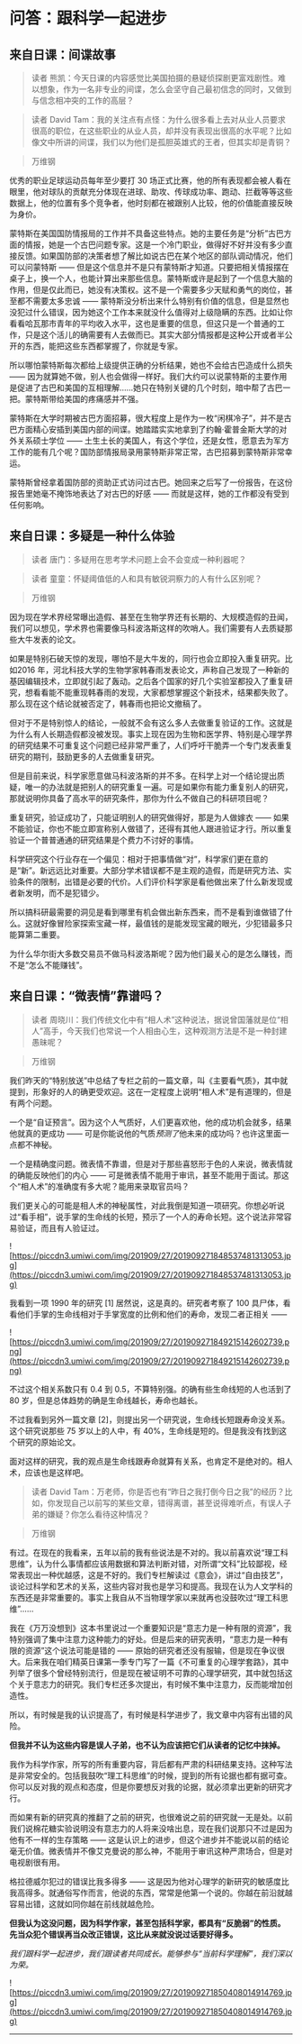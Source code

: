 # 问答：跟科学一起进步

## 来自日课：间谍故事

> 读者 熊凯：今天日课的内容感觉比美国拍摄的悬疑侦探剧更富戏剧性。难以想象，作为一名非专业的间谍，怎么会坚守自己最初信念的同时，又做到与信念相冲突的工作的高层？

> 读者 David Tam：我的关注点有点怪：为什么很多看上去对从业人员要求很高的职位，在这些职业的从业人员，却并没有表现出很高的水平呢？比如像文中所讲的间谍，我们以为他们是孤胆英雄式的王者，但其实却是青铜？

> 万维钢

优秀的职业足球运动员每年至少要打 30 场正式比赛，他的所有表现都会被人看在眼里，他对球队的贡献充分体现在进球、助攻、传球成功率、跑动、拦截等等这些数据上，他的位置有多个竞争者，他时刻都在被跟别人比较，他的价值能直接反映为身价。

蒙特斯在美国国防情报局的工作并不具备这些特点。她的主要任务是“分析”古巴方面的情报，她是一个古巴问题专家。这是一个冷门职业，做得好不好并没有多少直接反馈。如果国防部的决策者想了解比如说古巴在某个地区的部队调动情况，他们可以问蒙特斯 —— 但是这个信息并不是只有蒙特斯才知道。只要把相关情报摆在桌子上，换一个人，也能计算出来那些信息。蒙特斯或许是起到了一个信息大脑的作用，但是仅此而已，她没有决策权。这不是一个需要多少天赋和勇气的岗位，甚至都不需要太多忠诚 —— 蒙特斯没分析出来什么特别有价值的信息，但是显然也没犯过什么错误，因为她这个工作本来就没什么值得对上级隐瞒的东西。比如让你看看哈瓦那市青年的平均收入水平，这也是重要的信息，但这只是一个普通的工作，只是这个活儿的确需要有人去做而已。其实大部分情报都是这种公开或者半公开的东西，能把这些东西都掌握了，你就是专家。

所以哪怕蒙特斯每次都给上级提供正确的分析结果，她也不会给古巴造成什么损失 —— 因为就算她不做，别人也会做得一样好。我们大约可以说蒙特斯的主要作用是促进了古巴和美国的互相理解……她只在特别关键的几个时刻，暗中帮了古巴一把。蒙特斯带给美国的疼痛感并不强。

蒙特斯在大学时期被古巴方面招募，很大程度上是作为一枚“闲棋冷子”，并不是古巴方面精心安插到美国内部的间谍。她踏踏实实地拿到了约翰·霍普金斯大学的对外关系硕士学位 —— 土生土长的美国人，有这个学位，还是女性，愿意去为军方工作的能有几个呢？国防部情报局录用蒙特斯非常正常，古巴招募到蒙特斯非常幸运。

蒙特斯曾经拿着国防部的资助正式访问过古巴。她回来之后写了一份报告，在这份报告里她毫不掩饰地表达了对古巴的好感 —— 而就是这样，她的工作都没有受到任何影响。

## 来自日课：多疑是一种什么体验

> 读者 唐门：多疑用在思考学术问题上会不会变成一种利器呢？

> 读者 童童：怀疑阈值低的人和具有敏锐洞察力的人有什么区别呢？

> 万维钢

因为现在学术界经常曝出造假、甚至在生物学界还有长期的、大规模造假的丑闻，我们可以想见，学术界也需要像马科波洛斯这样的吹哨人。我们需要有人去质疑那些大牛发表的论文。

如果是特别石破天惊的发现，哪怕不是大牛发的，同行也会立即投入重复研究。比如2016 年，河北科技大学的生物学家韩春雨发表论文，声称自己发现了一种新的基因编辑技术，立即就引起了轰动。之后各个国家的好几个实验室都投入了重复研究，想看看能不能重现韩春雨的发现，大家都想掌握这个新技术，结果都失败了。那么现在这个结论就被否定了，韩春雨也把论文撤稿了。

但对于不是特别惊人的结论，一般就不会有这么多人去做重复验证的工作。这就是为什么有人长期造假都没被发现。事实上现在因为生物和医学界、特别是心理学界的研究结果不可重复这个问题已经非常严重了，人们呼吁干脆弄一个专门发表重复研究的期刊，鼓励更多的人去做重复研究。

但是目前来说，科学家愿意做马科波洛斯的并不多。在科学上对一个结论提出质疑，唯一的办法就是把别人的研究重复一遍。可是如果你有能力重复别人的研究，那就说明你具备了高水平的研究条件，那你为什么不做自己的科研项目呢？

重复研究，验证成功了，只能证明别人的研究做得好，那是为人做嫁衣 —— 如果不能验证，你也不能立即宣称别人做错了，还得有其他人跟进验证才行。所以重复验证一个普普通通的研究结果是个费力不讨好的事情。

科学研究这个行业存在一个偏见：相对于把事情做“对”，科学家们更在意的是“新”。新远远比对重要。大部分学术错误都不是主观的造假，而是研究方法、实验条件的限制，出错是必要的代价。人们评价科学家是看他做出来了什么新发现或者新发明，而不是犯错少。

所以搞科研最需要的洞见是看到哪里有机会做出新东西来，而不是看到谁做错了什么。这就好像冒险家探索宝藏一样，最值钱的是能发现宝藏的眼光，少犯错最多只能算第二重要。

为什么华尔街大多数交易员不做马科波洛斯呢？因为他们最关心的是怎么赚钱，而不是“怎么不能赚钱”。

## 来自日课：“微表情”靠谱吗？

> 读者 周晓川：我们传统文化中有“相人术”这种说法，据说曾国藩就是位“相人”高手，今天我们也常说一个人相由心生，这种观测方法是不是一种封建愚昧呢？

> 万维钢

我们昨天的“特别放送”中总结了专栏之前的一篇文章，叫《主要看气质》，其中就提到，形象好的人的确更受欢迎。这在一定程度上说明“相人术”是有道理的，但是有两个问题。

一个是“自证预言”。因为这个人气质好，人们更喜欢他，他的成功机会就多，结果他就真的更成功 —— 可是你能说他的气质*预测了*他未来的成功吗？也许这里面一点都不神秘。

一个是精确度问题。微表情不靠谱，但是对于那些喜怒形于色的人来说，微表情就的确能反映他们的内心 —— 可是微表情不能用于审讯，甚至不能用于面试。那这个“相人术”的准确度有多大呢？能用来录取官员吗？

我们更关心的可能是相人术的神秘属性，对此我倒是知道一项研究。你想必听说过“看手相”，说手掌的生命线的长短，预示了一个人的寿命长短。这个说法非常容易验证，而且有人验证过。

![https://piccdn3.umiwi.com/img/201909/27/201909271848537481313053.jpg](https://piccdn3.umiwi.com/img/201909/27/201909271848537481313053.jpg)

我看到一项 1990 年的研究 [1] 居然说，这是真的。研究者考察了 100 具尸体，看看他们手掌的生命线相对于手掌宽度的比例和他们的寿命，发现二者正相关 —— 

![https://piccdn3.umiwi.com/img/201909/27/201909271849215142602739.png](https://piccdn3.umiwi.com/img/201909/27/201909271849215142602739.png)

不过这个相关系数只有 0.4 到 0.5，不算特别强。的确有些生命线短的人也活到了80 岁，但是总体趋势的确是生命线越长，寿命也越长。

不过我看到另外一篇文章 [2]，则提出另一个研究说，生命线长短跟寿命没关系。这个研究说那些 75 岁以上的人中，有 40%，生命线是短的。但是我没有找到这个研究的原始论文。

面对这样的研究，我的观点是生命线跟寿命就算有关系，也肯定不是绝对的。相人术，应该也是这样吧。

> 读者 David Tam：万老师，你是否也有“昨日之我打倒今日之我”的经历？比如，你发现自己以前写的某些文章，错得离谱，甚至说得难听点，有误人子弟的嫌疑？你怎么看待这种情况？

> 万维钢

有过。在现在的我看来，五年以前的我有些说法是不对的。我以前喜欢说“理工科思维”，认为什么事情都应该用数据和算法判断对错，对所谓“文科”比较鄙视，经常表现出一种优越感，这是不好的。我们专栏解读过《意会》，讲过“自由技艺”，谈论过科学和艺术的关系，这些内容对我也是学习和提高。我现在认为人文学科的东西还是非常重要的。事实上我自从不当物理学家以来就再也没鼓吹过“理工科思维”……

我在《万万没想到》这本书里说过一个重要知识是“意志力是一种有限的资源”，我特别强调了集中注意力这种能力的好处。但是后来的研究表明，“意志力是一种有限的资源”这个说法可能是错的 —— 原始的研究者还没有服输，但是现在争议很大。后来我在咱们精英日课第一季专门写了一篇《不可重复的心理学套路》，其中列举了很多个曾经特别流行，但是现在被证明不可靠的心理学研究，其中就包括这个关于意志力的研究。我们专栏还多次提出，有时候不集中注意力，反而能增加创造性。

所以，有时候是我的认识提高了，有时候是科学进步了，我文章中内容有出错的风险。

 **但我并不认为这些内容是误人子弟，也不认为应该把它们从读者的记忆中抹掉。**

我作为科学作家，所写的所有重要内容，背后都有严肃的科研结果支持。这种写法是非常安全的。包括我鼓吹“理工科思维”的时候，提到的所有论据也都有据可查。你可以反对我的观点和态度，但是你要想反对我的论据，就必须拿出更新的研究才行。

而如果有新的研究真的推翻了之前的研究，也很难说之前的研究就一无是处。以前我们说棉花糖实验说明没有意志力的人将来没啥出息，现在我们说那只不过是因为他有不一样的生存策略 —— 这是认识上的进步，但这个进步并不能说以前的结论毫无价值。微表情并不像艾克曼说的那么神，不能用于审讯这种严肃场合，但是对电视剧很有用。

格拉德威尔犯过的错误比我多得多 —— 这是因为他对心理学的新研究的敏感度比我高得多。就通俗写作而言，他说的东西，常常是他第一个说的。你越在前沿就越容易出错，这就如同你越在前线就越危险。

 **但我认为这没问题，因为科学作家，甚至包括科学家，都具有“反脆弱”的性质。先当众犯个错误再当众改正错误，这比从来就没说过话要好得多。**

 *我们跟科学一起进步，我们跟读者共同成长。能够参与“当前科学理解”，我们深以为荣。*

![https://piccdn3.umiwi.com/img/201909/27/201909271850408014914769.jpg](https://piccdn3.umiwi.com/img/201909/27/201909271850408014914769.jpg)

---
